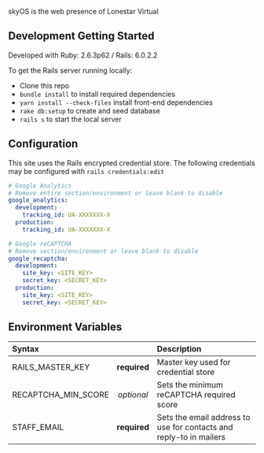 skyOS is the web presence of Lonestar Virtual

## Development Getting Started

Developed with Ruby: 2.6.3p62 / Rails: 6.0.2.2

To get the Rails server running locally:

* Clone this repo
* `bundle install` to install required dependencies
* `yarn install --check-files` install front-end dependencies
* `rake db:setup` to create and seed database
* `rails s` to start the local server

## Configuration

This site uses the Rails encrypted credential store. The following
credentials may be configured with `rails credentials:edit`

```yaml
# Google Analytics
# Remove entire section/environment or leave blank to disable
google_analytics:
  development:
    tracking_id: UA-XXXXXXX-X
  production:
    tracking_id: UA-XXXXXXX-X

# Google reCAPTCHA
# Remove section/environment or leave blank to disable
google_recaptcha:
  development:
    site_key: <SITE_KEY>
    secret_key: <SECRET_KEY>
  production:
    site_key: <SITE_KEY> 
    secret_key: <SECRET_KEY>
```

## Environment Variables

| Syntax                |             | Description                                                        |
| :---                  |   :----:    | :-----------                                                       |
| RAILS_MASTER_KEY      |**required** | Master key used for credential store                               |
| RECAPTCHA_MIN_SCORE   | *optional*  | Sets the minimum reCAPTCHA required score                          |
| STAFF_EMAIL           |**required** | Sets the email address to use for contacts and reply-to in mailers |

